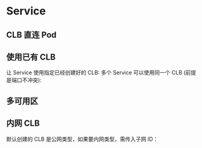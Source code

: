 # Service

## CLB 直连 Pod

<FileBlock file="nginx-service-direct-access.yaml" showLineNumbers />

## 使用已有 CLB

<Tabs>
  <TabItem value="single" label="使用已有 CLB">
    让 Service 使用指定已经创建好的 CLB:
    <FileBlock file="nginx-service-reuse.yaml" showLineNumbers />
  </TabItem>

  <TabItem value="multi" label="多个 Service 复用同一个 CLB">
    多个 Service 可以使用同一个 CLB (前提是端口不冲突):
    <FileBlock file="nginx-service-reuse.yaml" showLineNumbers />
    <FileBlock file="nginx2-service-reuse.yaml" showLineNumbers />
  </TabItem>

</Tabs>

## 多可用区

<FileBlock file="nginx-service-multi-zone.yaml" showLineNumbers />

## 内网 CLB

默认创建的 CLB 是公网类型，如果要内网类型，需传入子网 ID：

<FileBlock file="nginx-service-subnet.yaml" showLineNumbers />
